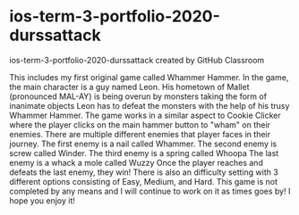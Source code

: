 # ios-term-3-portfolio-2020-durssattack
ios-term-3-portfolio-2020-durssattack created by GitHub Classroom

This includes my first original game called Whammer Hammer.
In the game, the main character is a guy named Leon. 
His hometown of Mallet (pronounced MAL-AY) is being overun by monsters taking the form of inanimate objects
Leon has to defeat the monsters with the help of his trusy Whammer Hammer.
The game works in a similar aspect to Cookie Clicker where the player clicks on the main hammer button to "wham" on their enemies.
There are multiple different enemies that player faces in their journey.
The first enemy is a nail called Whammer.
The second enemy is screw called Winder.
The third enemy is a spring called Whoopa
The last enemy is a whack a mole called Wuzzy
Once the player reaches and defeats the last enemy, they win!
There is also an difficulty setting with 3 different options consisting of Easy, Medium, and Hard.
This game is not completed by any means and I will continue to work on it as times goes by!
I hope you enjoy it!
